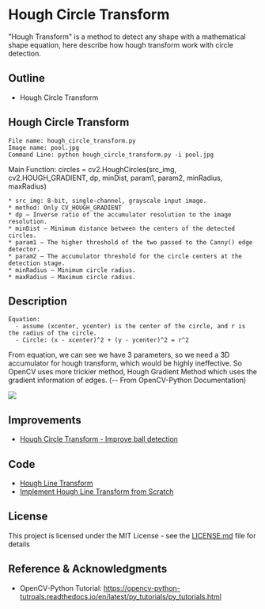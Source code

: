# Hough Circle Transform
"Hough Transform" is a method to detect any shape with a mathematical shape equation, here describe how hough transform work with circle detection.

## Outline
- Hough Circle Transform

## Hough Circle Transform
```
File name: hough_circle_transform.py
Image name: pool.jpg
Command Line: python hough_circle_transform.py -i pool.jpg
```
Main Function: circles = cv2.HoughCircles(src_img, cv2.HOUGH_GRADIENT, dp, minDist, 
                                          param1, param2, minRadius, maxRadius)
```
* src_img: 8-bit, single-channel, grayscale input image.
* method: Only CV_HOUGH_GRADIENT
* dp – Inverse ratio of the accumulator resolution to the image resolution.
* minDist – Minimum distance between the centers of the detected circles.
* param1 – The higher threshold of the two passed to the Canny() edge detector.
* param2 – The accumulator threshold for the circle centers at the detection stage.
* minRadius – Minimum circle radius.
* maxRadius – Maximum circle radius.
```

## Description
```
Equation: 
  - assume (xcenter, ycenter) is the center of the circle, and r is the radius of the circle. 
  - Circle: (x - xcenter)^2 + (y - ycenter)^2 = r^2
```
From equation, we can see we have 3 parameters, so we need a 3D accumulator for hough transform, which would be highly ineffective. So OpenCV uses more trickier method, Hough Gradient Method which uses the gradient information of edges.    (-- From OpenCV-Python Documentation)

![](README_IMG/line.png)

## Improvements
- [Hough Circle Transform - Improve ball detection]()


## Code
- [Hough Line Transform](https://github.com/Hank-Tsou/Computer-Vision-OpenCV-Python/tree/master/tutorials/Image_Processing/11_Hough_Line_Transform)
- [Implement Hough Line Transform from Scratch](https://github.com/Hank-Tsou/Hough-Transform-Line-Detection)


## License

This project is licensed under the MIT License - see the [LICENSE.md](LICENSE.md) file for details

## Reference & Acknowledgments

* OpenCV-Python Tutorial: https://opencv-python-tutroals.readthedocs.io/en/latest/py_tutorials/py_tutorials.html

